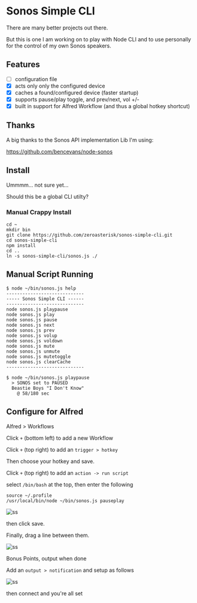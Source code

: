 # Sonos Simple CLI

There are many better projects out there.

But this is one I am working on to play with Node CLI
and to use personally for the control of my own Sonos speakers.

## Features

- [ ] configuration file
- [x] acts only only the configured device
- [x] caches a found/configured device (faster startup)
- [x] supports pause/play toggle, and prev/next, vol +/-
- [x] built in support for Alfred Workflow (and thus a global hotkey shortcut)

## Thanks

A big thanks to the Sonos API implementation Lib I'm using:

https://github.com/bencevans/node-sonos

## Install

Ummmm... not sure yet...

Should this be a global CLI utilty?

### Manual Crappy Install

    cd ~
    mkdir bin
    git clone https://github.com/zeroasterisk/sonos-simple-cli.git
    cd sonos-simple-cli
    npm install
    cd ..
    ln -s sonos-simple-cli/sonos.js ./

## Manual Script Running

```
$ node ~/bin/sonos.js help
-----------------------------
----- Sonos Simple CLI ------
-----------------------------
node sonos.js playpause
node sonos.js play
node sonos.js pause
node sonos.js next
node sonos.js prev
node sonos.js volup
node sonos.js voldown
node sonos.js mute
node sonos.js unmute
node sonos.js mutetoggle
node sonos.js clearCache
-----------------------------

$ node ~/bin/sonos.js playpause
  > SONOS set to PAUSED
  Beastie Boys "I Don't Know"
    @ 58/180 sec
```

## Configure for Alfred

Alfred > Workflows

Click `+` (bottom left) to add a new Workflow

Click `+` (top right) to add an `trigger > hotkey`

Then choose your hotkey and save.

Click `+` (top right) to add an `action -> run script`

select `/bin/bash` at the top, then enter the following

    source ~/.profile
    /usr/local/bin/node ~/bin/sonos.js pauseplay

![ss](http://puu.sh/gY1g3/6b3971535b.png)

then click save.

Finally, drag a line between them.

![ss](http://puu.sh/gY1hB/33dd7b1162.png)

Bonus Points, output when done

Add an `output > notification` and setup as follows

![ss](http://puu.sh/gY211/4eaa413cdf.png)

then connect and you're all set
